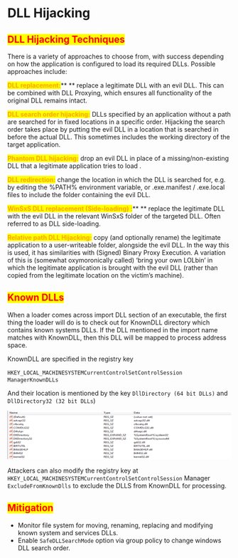 # DLL Hijacking

## <mark style="color:red;">DLL Hijacking Techniques</mark>

There is a variety of approaches to choose from, with success depending on how the application is configured to load its required DLLs. Possible approaches include:

<mark style="color:orange;">**DLL replacement:**</mark>** ** replace a legitimate DLL with an evil DLL. This can be combined with DLL Proxying, which ensures all functionality of the original DLL remains intact.

<mark style="color:orange;">**DLL search order hijacking:**</mark> DLLs specified by an application without a path are searched for in fixed locations in a specific order. Hijacking the search order takes place by putting the evil DLL in a location that is searched in before the actual DLL. This sometimes includes the working directory of the target application.

<mark style="color:orange;">**Phantom DLL hijacking:**</mark> drop an evil DLL in place of a missing/non-existing DLL that a legitimate application tries to load .

<mark style="color:orange;">**DLL redirection:**</mark> change the location in which the DLL is searched for, e.g. by editing the %PATH% environment variable, or .exe.manifest / .exe.local files to include the folder containing the evil DLL.

<mark style="color:orange;">**WinSxS DLL replacement (Side-loading) :**</mark>** ** replace the legitimate DLL with the evil DLL in the relevant WinSxS folder of the targeted DLL. Often referred to as DLL side-loading.

<mark style="color:orange;">**Relative path DLL Hijacking:**</mark> copy (and optionally rename) the legitimate application to a user-writeable folder, alongside the evil DLL. In the way this is used, it has similarities with (Signed) Binary Proxy Execution. A variation of this is (somewhat oxymoronically called) ‘bring your own LOLbin’ in which the legitimate application is brought with the evil DLL (rather than copied from the legitimate location on the victim’s machine).

## <mark style="color:red;">Known DLLs</mark>

When a loader comes across import DLL section of an executable, the first thing the loader will do is to check out for KnownDLL directory which contains known systems DLLs. If the DLL mentioned in the import name matches with KnownDLL, then this DLL will be mapped to process address space.

KnownDLL are specified in the registry key

```
HKEY_LOCAL_MACHINESYSTEMCurrentControlSetControlSession ManagerKnownDLLs
```

And their location is mentioned by the key `DllDirectory (64 bit DLLs)` and `DllDirectory32 (32 bit DLLs`)

![](<../../../../.gitbook/assets/image (120).png>)

Attackers can also modify the registry key at `HKEY_LOCAL_MACHINESYSTEMCurrentControlSetControlSession` Manager `ExcludeFromKnownDlls` to exclude the DLLS from KnownDLL for processing.

## <mark style="color:red;">Mitigation</mark>

* Monitor file system for moving, renaming, replacing and modifying known system  and services DLLs.
* Enable `SafeDLLSearchMode` option via group policy to change windows DLL search order.

